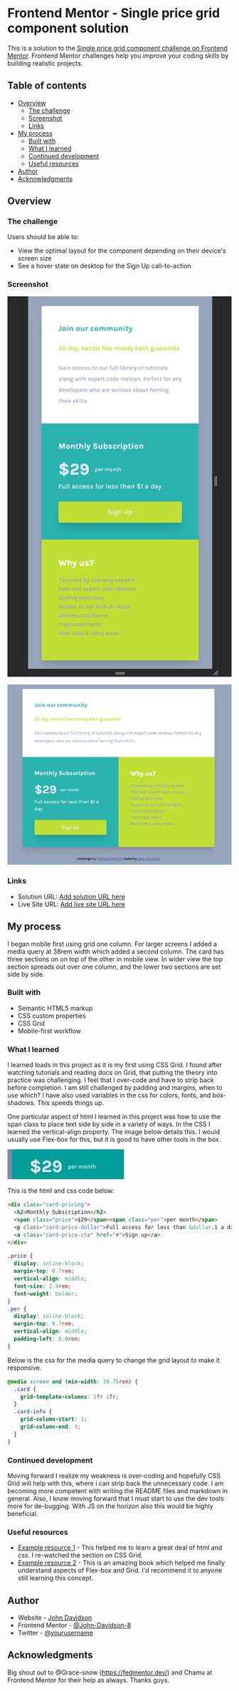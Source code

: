 # Frontend Mentor - Single price grid component solution

This is a solution to the [Single price grid component challenge on Frontend Mentor](https://www.frontendmentor.io/challenges/single-price-grid-component-5ce41129d0ff452fec5abbbc). Frontend Mentor challenges help you improve your coding skills by building realistic projects.

## Table of contents

- [Overview](#overview)
  - [The challenge](#the-challenge)
  - [Screenshot](#screenshot)
  - [Links](#links)
- [My process](#my-process)
  - [Built with](#built-with)
  - [What I learned](#what-i-learned)
  - [Continued development](#continued-development)
  - [Useful resources](#useful-resources)
- [Author](#author)
- [Acknowledgments](#acknowledgments)

## Overview

### The challenge

Users should be able to:

- View the optimal layout for the component depending on their device's screen size
- See a hover state on desktop for the Sign Up call-to-action

### Screenshot

![](./screenhots/mobile-screenshot.png)

![](./screenhots/desktop-screenshot.png)

### Links

- Solution URL: [Add solution URL here](https://github.com/John-Davidson-8/fem-single-price-grid-component)
- Live Site URL: [Add live site URL here](https://fem-single-price-grid-component-main.netlify.app/)

## My process

I began mobile first using grid one column. For larger screens I added a media query at 38rem width which added a second column. The card has three sections on on top of the other in mobile view. In wider view the top section spreads out over one column, and the lower two sections are set side by side.

### Built with

- Semantic HTML5 markup
- CSS custom properties
- CSS Grid
- Mobile-first workflow

### What I learned

I learned loads in this project as it is my first using CSS Grid. I found after watching tutorials and reading docs on Grid, that putting the theory into practice was challenging. I feel that I over-code and have to strip back before completion. I am still challenged by padding and margins, when to use which? I have also used variables in the css for colors, fonts, and box-shadows. This speeds things up.

One particular aspect of html I learned in this project was how to use the span class to place text side by side in a variety of ways. In the CSS I learned the vertical-align property. The image below details this. I would usually use Flex-box for this, but it is good to have other tools in the box.

![](./screenhots/span-class-example.png)

This is the html and css code below:

```html
<div class="card-pricing">
  <h2>Monthly Subscription</h2>
  <span class="price">$29</span><span class="per">per month</span>
  <p class="card-price-dollar">Full access for less than &dollar;1 a day</p>
  <a class="card-price-cta" href="#">Sign up</a>
</div>
```

```css
.price {
  display: inline-block;
  margin-top: 0.7rem;
  vertical-align: middle;
  font-size: 2.4rem;
  font-weight: bolder;
}
.per {
  display: inline-block;
  margin-top: 0.7rem;
  vertical-align: middle;
  padding-left: 0.8rem;
}
```

Below is the css for the media query to change the grid layout to make it responsive.

```css
@media screen and (min-width: 38.75rem) {
  .card {
    grid-template-columns: 1fr 1fr;
  }
  .card-info {
    grid-column-start: 1;
    grid-column-end: 3;
  }
}
```

### Continued development

Moving forward I realize my weakness is over-coding and hopefully CSS Grid will help with this, where i can strip back the unnecessary code. I am becoming more competent with writing the README files and markdown in general. Also, I know moving forward that I must start to use the dev tools more for de-bugging. With JS on the horizon also this would be highly beneficial.

### Useful resources

- [Example resource 1](https://www.udemy.com/course/in-depth-html-css-course-build-responsive-websites/) - This helped me to learn a great deal of html and css. I re-watched the section on CSS Grid.
- [Example resource 2](https://shrutibalasa.gumroad.com/l/css-flex-and-grid) - This is an amazing book which helped me finally understand aspects of Flex-box and Grid. I'd recommend it to anyone still learning this concept.

## Author

- Website - [John Davidson ](https://www.upwork.com/en-gb/freelancers/~018613765e268de80b?viewMode=1)
- Frontend Mentor - [@John-Davidson-8](https://www.frontendmentor.io/profile/John-Davidson-8)
- Twitter - [@yourusername](https://www.twitter.com/yourusername)

## Acknowledgments

Big shout out to @Grace-snow (https://fedmentor.dev/) and Chamu at Frontend Mentor for their help as always. Thanks guys.
